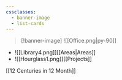 ```yaml
---
cssclasses:
  - banner-image
  - list-cards
---
```


>[!banner-image] ![[Office.png|py-90]]
>

- ![[Library4.png]][[Areas|Areas]]
- ![[Hourglass1.png]][[Projects]]

[[12 Centuries in 12 Month]]